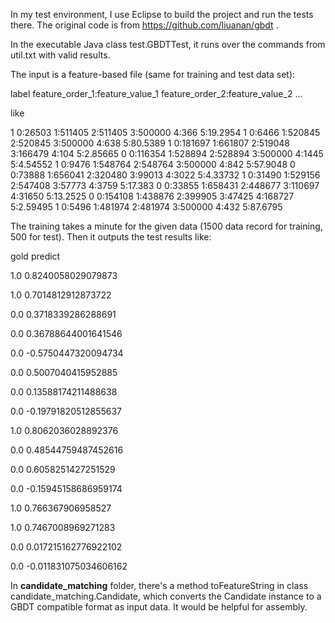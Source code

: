 In my test environment, I use Eclipse to build the project and run the tests there. The original code is from https://github.com/liuanan/gbdt . 

In the executable Java class test.GBDTTest, it runs over the commands from util.txt with valid results.

The input is a feature-based file (same for training and test data set):

label feature_order_1:feature_value_1 feature_order_2:feature_value_2 ...

like 

1 0:26503 1:511405 2:511405 3:500000 4:366 5:19.2954
1 0:6466 1:520845 2:520845 3:500000 4:638 5:80.5389
1 0:181697 1:661807 2:519048 3:166479 4:104 5:2.85665
0 0:116354 1:528894 2:528894 3:500000 4:1445 5:4.54552
1 0:9476 1:548764 2:548764 3:500000 4:842 5:57.9048
0 0:73888 1:656041 2:320480 3:99013 4:3022 5:4.33732
1 0:31490 1:529156 2:547408 3:57773 4:3759 5:17.383
0 0:33855 1:658431 2:448677 3:110697 4:31650 5:13.2525
0 0:154108 1:438876 2:399905 3:47425 4:168727 5:2.59495
1 0:5496 1:481974 2:481974 3:500000 4:432 5:87.6795 

The training takes a minute for the given data (1500 data record for training, 500 for test). Then it outputs the test results like:

gold	predict

1.0	0.8240058029079873

1.0	0.7014812912873722

0.0	0.3718339286288691

0.0	0.36788644001641546

0.0	-0.5750447320094734

0.0	0.5007040415952885

0.0	0.13588174211488638

0.0	-0.19791820512855637

1.0	0.8062036028892376

0.0	0.48544759487452616

0.0	0.6058251427251529

0.0	-0.15945158686959174

1.0	0.766367906958527

1.0	0.7467008969271283

0.0	0.017215162776922102

0.0	-0.011831075034606162

In **candidate_matching** folder, there's a method toFeatureString in class candidate_matching.Candidate, which converts the Candidate instance to a GBDT compatible format as input data. It would be helpful for assembly.
